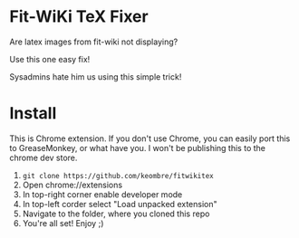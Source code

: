 # Fit-WiKi TeX Fixer

Are latex images from fit-wiki not displaying?

Use this one easy fix!

Sysadmins hate him us using this simple trick!

# Install

This is Chrome extension. If you don't use Chrome, you can easily port this to GreaseMonkey, or what have you.
I won't be publishing this to the chrome dev store.

 1. `git clone https://github.com/keombre/fitwikitex`
 2. Open chrome://extensions
 3. In top-right corner enable developer mode
 4. In top-left corder select "Load unpacked extension"
 5. Navigate to the folder, where you cloned this repo
 6. You're all set! Enjoy ;)


